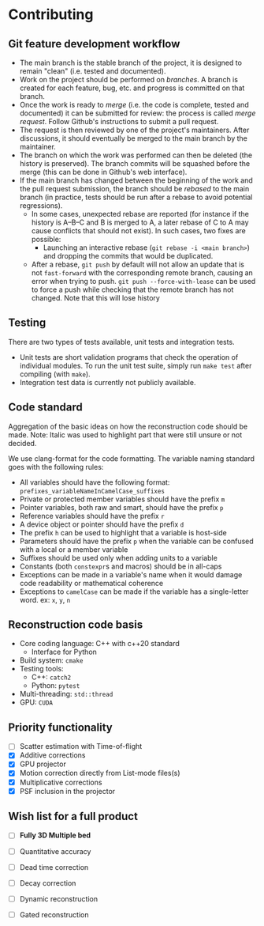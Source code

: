 # Contributing

## Git feature development workflow
- The main branch is the stable branch of the project, it is designed to
  remain "clean" (i.e. tested and documented).
- Work on the project should be performed on *branches*. A branch is created
  for each feature, bug, etc. and progress is committed on that branch.
- Once the work is ready to *merge* (i.e. the code is complete, tested and
  documented) it can be submitted for review: the process is called *merge
  request*. Follow Github's instructions to submit a pull request.
- The request is then reviewed by one of the project's maintainers. After
  discussions, it should eventually be merged to the main branch by the
  maintainer.
- The branch on which the work was performed can then be deleted (the history is
  preserved). The branch commits will be squashed before the merge (this can
  be done in Github's web interface).
- If the main branch has changed between the beginning of the work and the
  pull request submission, the branch should be *rebased* to the main branch
  (in practice, tests should be run after a rebase to avoid potential
  regressions).
  - In some cases, unexpected rebase are reported (for instance if the history
    is A&#x2013;B&#x2013;C and B is merged to A, a later rebase of C to A may cause
    conflicts that should not exist). In such cases, two fixes are possible:
    - Launching an interactive rebase (`git rebase -i <main branch>`) and dropping the commits that would be
      duplicated.
  - After a rebase, `git push` by default will not allow an update that is not `fast-forward`
    with the corresponding remote branch, causing an error when trying to push.
    `git push --force-with-lease` can be used to force a push while checking that the remote branch has not changed.
    Note that this will lose history

## Testing

There are two types of tests available, unit tests and integration tests.

- Unit tests are short validation programs that check the operation of
  individual modules. To run the unit test suite, simply run `make test` after
  compiling (with `make`).
- Integration test data is currently not publicly available.


## Code standard
Aggregation of the basic ideas on how the reconstruction code should be made.
Note: Italic was used to highlight part that were still unsure or not decided.

We use clang-format for the code formatting. The variable naming standard goes with the following rules:
- All variables should have the following format: `prefixes_variableNameInCamelCase_suffixes`
- Private or protected member variables should have the prefix `m`
- Pointer variables, both raw and smart, should have the prefix `p`
- Reference variables should have the prefix `r`
- A device object or pointer should have the prefix `d`
- The prefix `h` can be used to highlight that a variable is host-side
- Parameters should have the prefix `p` when the variable can be confused with a local or a member variable
- Suffixes should be used only when adding units to a variable
- Constants (both `constexpr`s and macros) should be in all-caps
- Exceptions can be made in a variable's name when it would damage code readability or mathematical coherence
- Exceptions to `camelCase` can be made if the variable has a single-letter word. ex: `x`, `y`, `n`

## Reconstruction code basis
- Core coding language: C++ with c++20 standard
    - Interface for Python
- Build system: `cmake`
- Testing tools:
    - C++: `catch2`
    - Python: `pytest`
- Multi-threading: `std::thread`
- GPU: `CUDA`

## Priority functionality
- [ ] Scatter estimation with Time-of-flight
- [x] Additive corrections
- [X] GPU projector
- [X] Motion correction directly from List-mode files(s)
- [X] Multiplicative corrections
- [x] PSF inclusion in the projector

## Wish list for a full product
- [ ] **Fully 3D Multiple bed**
- [ ] Quantitative accuracy
- [ ] Dead time correction
- [ ] Decay correction
- [ ] Dynamic reconstruction
- [ ] Gated reconstruction

